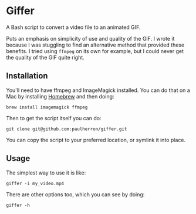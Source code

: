 Giffer
======

A Bash script to convert a video file to an animated GIF.

Puts an emphasis on simplicity of use and quality of the GIF. I wrote it because I was stuggling to find an alternative method that provided these benefits. I tried using `ffmpeg` on its own for example, but I could never get the quality of the GIF quite right.


Installation
------------

You'll need to have ffmpeg and ImageMagick installed. You can do that on a Mac by installing [Homebrew](http://brew.sh/) and then doing:

	brew install imagemagick ffmpeg

Then to get the script itself you can do:

	git clone git@github.com:paulherron/giffer.git

You can copy the script to your preferred location, or symlink it into place.


Usage
-----

The simplest way to use it is like:

	giffer -i my_video.mp4

There are other options too, which you can see by doing:

	giffer -h
